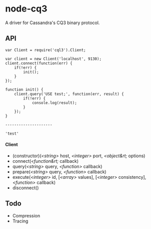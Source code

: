 node-cq3
========

A driver for Cassandra's CQ3 binary protocol.

API
---

    var Client = require('cql3').Client;
    
    var client = new Client('localhost', 9130);
    client.connect(function(err) {
        if(!err) {
            init();
        }
    });
    
    function init() {
        client.query('USE test;', function(err, result) {
            if(!err) {
                console.log(result);
            }
        });
    }
    
    ---------------------
    
    'test'
    
#### Client

* (constructor)(_&lt;string&gt;_ host, _&lt;integer&gt;_ port, _&lt;object&rt;_ options)
* connect(_&lt;function&rt;_ callback) 
* query(_&lt;string&gt;_ query, _&lt;function&gt;_ callback)
* prepare(_&lt;string&gt;_ query, _&lt;function&gt;_ callback)
* execute(_&lt;integer&gt;_ id, [_&lt;array&gt;_ values], [_&lt;integer&gt;_ consistency], _&lt;function&gt;_ callback)
* disconnect()


Todo
----

* Compression
* Tracing
